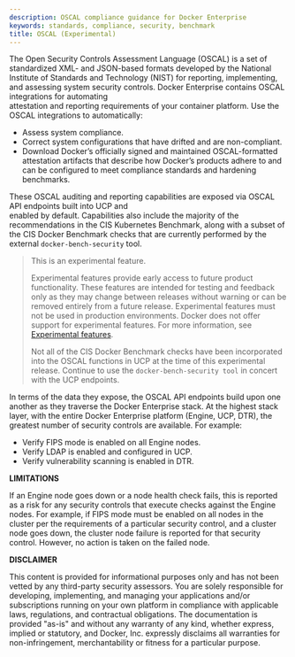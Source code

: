 ```yaml
---
description: OSCAL compliance guidance for Docker Enterprise
keywords: standards, compliance, security, benchmark
title: OSCAL (Experimental)
---
```


The Open Security Controls Assessment Language (OSCAL) is a set of standardized XML- and JSON-based formats developed 
by the National Institute of Standards and Technology (NIST) for reporting, implementing, and 
assessing system security controls. Docker Enterprise contains OSCAL integrations for automating  
attestation and reporting requirements of your container platform. Use the OSCAL integrations to automatically:

* Assess system compliance.
* Correct system configurations that have drifted and are non-compliant.
* Download Docker’s officially signed and maintained OSCAL-formatted attestation artifacts that 
describe how Docker’s products adhere to and can be configured to meet compliance standards and hardening benchmarks.

These OSCAL auditing and reporting capabilities are exposed via OSCAL API endpoints built into UCP and  
enabled by default. Capabilities also include the majority of the recommendations in the CIS Kubernetes Benchmark, along with a 
subset of the CIS Docker Benchmark checks that are currently performed by the external `docker-bench-security` tool. 

> This is an experimental feature.
>
> Experimental features provide early access to future product functionality. These features are intended for testing and feedback only as they may change between releases without warning or can be removed entirely from a future release. Experimental features must not be used in production environments. Docker does not offer support for experimental features. For more information, see [Experimental features](https://success.docker.com/article/experimental-features).
>
> Not all of the CIS Docker Benchmark checks have been incorporated into the OSCAL functions in UCP at the time of this experimental release. Continue to use the `docker-bench-security tool` in concert with the UCP endpoints.   

In terms of the data they expose, the OSCAL API endpoints build upon one another as they traverse the Docker Enterprise 
stack. At the highest stack layer, with the entire Docker Enterprise platform (Engine, UCP, DTR), 
the greatest number of security controls are available. For example:

* Verify FIPS mode is enabled on all Engine nodes.
* Verify LDAP is enabled and configured in UCP.
* Verify vulnerability scanning is enabled in DTR. 

**LIMITATIONS**

If an Engine node goes down or a node health check fails, this is reported as a risk for any security controls 
that execute checks against the Engine nodes. For example, if FIPS mode must be enabled on all nodes in the 
cluster per the requirements of a particular security control, and a cluster node goes down, the cluster node failure
is reported for that security control. However, no action is taken on the failed node. 


**DISCLAIMER**

This content is provided for informational purposes only and has not been vetted by any 
third-party security assessors. You are solely responsible for developing, implementing, and managing your 
applications and/or subscriptions running on your own platform in compliance with applicable laws, regulations, 
and contractual obligations. The documentation is provided "as-is" and without any warranty of any kind, whether 
express, implied or statutory, and Docker, Inc. expressly disclaims all warranties for non-infringement, 
merchantability or fitness for a particular purpose.
